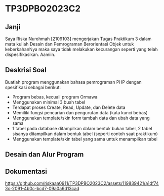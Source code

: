 # TP3DPBO2023C2
## Janji
Saya Riska Nurohmah [2109103] mengerjakan Tugas Praktikum 3 dalam mata kuliah Desain dan Pemrograman Berorientasi Objek untuk keberkahanNya maka saya tidak melakukan kecurangan seperti yang telah dispesifikasikan. Aamiin.
## Deskrisi Soal
Buatlah program menggunakan bahasa pemrograman PHP dengan
spesifikasi sebagai berikut:
* Program bebas, kecuali program Ormawa
* Menggunakan minimal 3 buah tabel
* Terdapat proses Create, Read, Update, dan Delete data
* Memiliki fungsi pencarian dan pengurutan data (kata kunci bebas)
* Menggunakan template/skin form tambah data dan ubah data yang sama
* 1 tabel pada database ditampilkan dalam bentuk bukan tabel, 2 tabel sisanya
ditampilkan dalam bentuk tabel (seperti contoh saat praktikum)
* Menggunakan template/skin tabel yang sama untuk menampilkan tabel
## Desain dan Alur Program


## Dokumentasi
https://github.com/riskaaa0911/TP3DPBO2023C2/assets/119839421/a1df743c-2091-4b0c-bcd7-09a0a6d13cad

